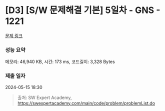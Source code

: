 # [D3] [S/W 문제해결 기본] 5일차 - GNS - 1221 

[문제 링크](https://swexpertacademy.com/main/code/problem/problemDetail.do?contestProbId=AV14jJh6ACYCFAYD) 

### 성능 요약

메모리: 46,940 KB, 시간: 173 ms, 코드길이: 3,328 Bytes

### 제출 일자

2024-05-15 18:30



> 출처: SW Expert Academy, https://swexpertacademy.com/main/code/problem/problemList.do